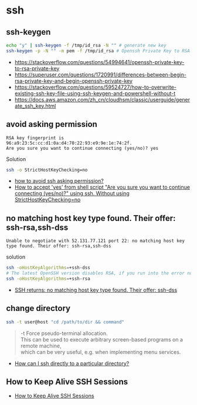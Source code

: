 # ssh

## ssh-keygen

```bash
echo "y" | ssh-keygen -f /tmp/id_rsa -N "" # generate new key
ssh-keygen -p -N "" -m pem -f /tmp/id_rsa # Openssh Private Key to RSA Private Key
```

- https://stackoverflow.com/questions/54994641/openssh-private-key-to-rsa-private-key
- https://superuser.com/questions/1720991/differences-between-begin-rsa-private-key-and-begin-openssh-private-key
- https://stackoverflow.com/questions/59524727/how-to-overwrite-existing-ssh-key-file-using-ssh-keygen-and-powershell-without-t
- https://docs.aws.amazon.com/zh_cn/cloudhsm/classic/userguide/generate_ssh_key.html

## avoid asking permission

```log
RSA key fingerprint is 96:a9:23:5c:cc:d1:0a:d4:70:22:93:e9:9e:1e:74:2f.
Are you sure you want to continue connecting (yes/no)? yes
```

Solution

```bash
ssh -o StrictHostKeyChecking=no
```

- [how to avoid ssh asking permission?](https://unix.stackexchange.com/questions/33271/how-to-avoid-ssh-asking-permission)
- [How to accept 'yes' from shell script "Are you sure you want to continue connecting (yes/no)?" using ssh. Without using StrictHostKeyChecking=no](https://stackoverflow.com/questions/64449495/how-to-accept-yes-from-shell-script-are-you-sure-you-want-to-continue-connect)

## no matching host key type found. Their offer: ssh-rsa,ssh-dss

```log
Unable to negotiate with 52.131.77.121 port 22: no matching host key type found. Their offer: ssh-rsa,ssh-dss
```

solution

```bash
ssh -oHostKeyAlgorithms=+ssh-dss
# The latest OpenSSH version disables RSA, if you run into the error now, you should use +ssh-rsa instead of +ssh-dss
ssh -oHostKeyAlgorithms=+ssh-rsa

```

- [SSH returns: no matching host key type found. Their offer: ssh-dss](https://askubuntu.com/questions/836048/ssh-returns-no-matching-host-key-type-found-their-offer-ssh-dss)

## change directory

```bash
ssh -t user@host "cd /path/to/dir && command"
```

> -t Force pseudo-terminal allocation.<br/>
> This can be used to execute arbitrary screen-based programs on a remote machine, <br/>
> which can be very useful, e.g. when implementing menu services.

- [How can I ssh directly to a particular directory?](https://stackoverflow.com/questions/626533/how-can-i-ssh-directly-to-a-particular-directory)

## How to Keep Alive SSH Sessions

- [How to Keep Alive SSH Sessions](https://patrickmn.com/aside/how-to-keep-alive-ssh-sessions/)